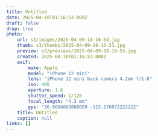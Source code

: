 ```yaml
---
title: Untitled
date: 2025-04-10T01:16:53.000Z
draft: false
drop: true
photo:
    url: s3/images/2025-04-09-18-16-53.jpg
    thumb: s3/thumbs/2025-04-09-18-16-53.jpg
    preview: s3/previews/2025-04-09-18-16-53.jpg
    created: 2025-04-10T01:16:53.000Z
    exif:
        make: Apple
        model: "iPhone 12 mini"
        lens: "iPhone 12 mini back camera 4.2mm f/1.6"
        iso: 400
        aperture: 1.6
        shutter_speed: 1/120
        focal_length: "4.2 mm"
        gps: "36.0894888888889 -115.176972222222"
    title: Untitled
    caption: null
links: []
---
```

